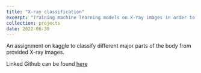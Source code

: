 ```yaml
---
title: "X-ray classification"
excerpt: "Training machine learning models on X-ray images in order to create a classifier for which region of the body is displayed <br/><img src='/images/custom/xray.png' width='500' height='300'>"
collection: projects
date: 2022-06-30
---
```


An assignment on kaggle to classify different major parts of the body from provided X-ray images.

Linked Github can be found [here](https://github.com/Lawreros/x-ray_classification)